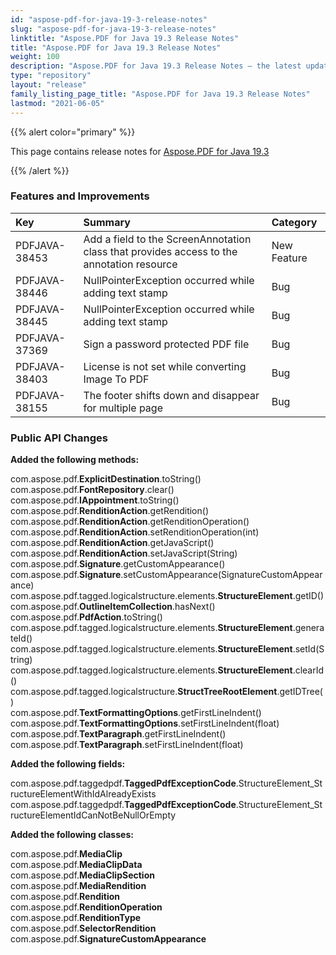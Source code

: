 ```yaml
---
id: "aspose-pdf-for-java-19-3-release-notes"
slug: "aspose-pdf-for-java-19-3-release-notes"
linktitle: "Aspose.PDF for Java 19.3 Release Notes"
title: "Aspose.PDF for Java 19.3 Release Notes"
weight: 100
description: "Aspose.PDF for Java 19.3 Release Notes – the latest updates and fixes."
type: "repository"
layout: "release"
family_listing_page_title: "Aspose.PDF for Java 19.3 Release Notes"
lastmod: "2021-06-05"
---
```


{{% alert color="primary" %}}

This page contains release notes for [Aspose.PDF for Java 19.3](https://releases.aspose.com/java/repo/com/aspose/aspose-pdf/19.3/)

{{% /alert %}}
### **Features and Improvements**

|**Key**|**Summary**|**Category**|
| :- | :- | :- |
|PDFJAVA-38453|Add a field to the ScreenAnnotation class that provides access to the annotation resource|New Feature|
|PDFJAVA-38446|NullPointerException occurred while adding text stamp|Bug|
|PDFJAVA-38445|NullPointerException occurred while adding text stamp|Bug|
|PDFJAVA-37369|Sign a password protected PDF file|Bug|
|PDFJAVA-38403|License is not set while converting Image To PDF|Bug|
|PDFJAVA-38155|The footer shifts down and disappear for multiple page|Bug|
### **Public API Changes**
**Added the following methods:**

com.aspose.pdf.**ExplicitDestination**.toString()  
com.aspose.pdf.**FontRepository**.clear()  
com.aspose.pdf.**IAppointment**.toString()  
com.aspose.pdf.**RenditionAction**.getRendition()  
com.aspose.pdf.**RenditionAction**.getRenditionOperation()  
com.aspose.pdf.**RenditionAction**.setRenditionOperation(int)  
com.aspose.pdf.**RenditionAction**.getJavaScript()  
com.aspose.pdf.**RenditionAction**.setJavaScript(String)  
com.aspose.pdf.**Signature**.getCustomAppearance()  
com.aspose.pdf.**Signature**.setCustomAppearance(SignatureCustomAppearance)  
com.aspose.pdf.tagged.logicalstructure.elements.**StructureElement**.getID()  
com.aspose.pdf.**OutlineItemCollection**.hasNext()  
com.aspose.pdf.**PdfAction**.toString()  
com.aspose.pdf.tagged.logicalstructure.elements.**StructureElement**.generateId()  
com.aspose.pdf.tagged.logicalstructure.elements.**StructureElement**.setId(String)  
com.aspose.pdf.tagged.logicalstructure.elements.**StructureElement**.clearId()  
com.aspose.pdf.tagged.logicalstructure.**StructTreeRootElement**.getIDTree()  
com.aspose.pdf.**TextFormattingOptions**.getFirstLineIndent()  
com.aspose.pdf.**TextFormattingOptions**.setFirstLineIndent(float)  
com.aspose.pdf.**TextParagraph**.getFirstLineIndent()  
com.aspose.pdf.**TextParagraph**.setFirstLineIndent(float)  

**Added the following fields:**

com.aspose.pdf.taggedpdf.**TaggedPdfExceptionCode**.StructureElement_StructureElementWithIdAlreadyExists  
com.aspose.pdf.taggedpdf.**TaggedPdfExceptionCode**.StructureElement_StructureElementIdCanNotBeNullOrEmpty  

**Added the following classes:**   

com.aspose.pdf.**MediaClip**   
com.aspose.pdf.**MediaClipData**   
com.aspose.pdf.**MediaClipSection**   
com.aspose.pdf.**MediaRendition**   
com.aspose.pdf.**Rendition**   
com.aspose.pdf.**RenditionOperation**   
com.aspose.pdf.**RenditionType**   
com.aspose.pdf.**SelectorRendition**  
com.aspose.pdf.**SignatureCustomAppearance**  
